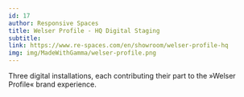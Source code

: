 ```yaml
---
id: 17
author: Responsive Spaces
title: Welser Profile - HQ Digital Staging
subtitle:
link: https://www.re-spaces.com/en/showroom/welser-profile-hq
img: img/MadeWithGamma/welser-profile.png
---
```

Three digital installations, each contributing their part to the »Welser Profile« brand experience.